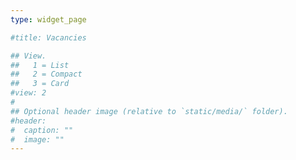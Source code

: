 ```yaml
---
type: widget_page

#title: Vacancies

## View.
##   1 = List
##   2 = Compact
##   3 = Card
#view: 2
#
## Optional header image (relative to `static/media/` folder).
#header:
#  caption: ""
#  image: ""
---
```

